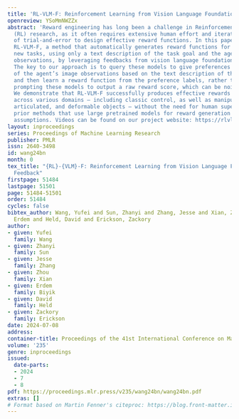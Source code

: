 ```yaml
---
title: 'RL-VLM-F: Reinforcement Learning from Vision Language Foundation Model Feedback'
openreview: YSoMmNWZZx
abstract: 'Reward engineering has long been a challenge in Reinforcement Learning
  (RL) research, as it often requires extensive human effort and iterative processes
  of trial-and-error to design effective reward functions. In this paper, we propose
  RL-VLM-F, a method that automatically generates reward functions for agents to learn
  new tasks, using only a text description of the task goal and the agent’s visual
  observations, by leveraging feedbacks from vision language foundation models (VLMs).
  The key to our approach is to query these models to give preferences over pairs
  of the agent’s image observations based on the text description of the task goal,
  and then learn a reward function from the preference labels, rather than directly
  prompting these models to output a raw reward score, which can be noisy and inconsistent.
  We demonstrate that RL-VLM-F successfully produces effective rewards and policies
  across various domains — including classic control, as well as manipulation of rigid,
  articulated, and deformable objects — without the need for human supervision, outperforming
  prior methods that use large pretrained models for reward generation under the same
  assumptions. Videos can be found on our project website: https://rlvlmf2024.github.io/'
layout: inproceedings
series: Proceedings of Machine Learning Research
publisher: PMLR
issn: 2640-3498
id: wang24bn
month: 0
tex_title: "{RL}-{VLM}-F: Reinforcement Learning from Vision Language Foundation Model
  Feedback"
firstpage: 51484
lastpage: 51501
page: 51484-51501
order: 51484
cycles: false
bibtex_author: Wang, Yufei and Sun, Zhanyi and Zhang, Jesse and Xian, Zhou and Biyik,
  Erdem and Held, David and Erickson, Zackory
author:
- given: Yufei
  family: Wang
- given: Zhanyi
  family: Sun
- given: Jesse
  family: Zhang
- given: Zhou
  family: Xian
- given: Erdem
  family: Biyik
- given: David
  family: Held
- given: Zackory
  family: Erickson
date: 2024-07-08
address:
container-title: Proceedings of the 41st International Conference on Machine Learning
volume: '235'
genre: inproceedings
issued:
  date-parts:
  - 2024
  - 7
  - 8
pdf: https://proceedings.mlr.press/v235/wang24bn/wang24bn.pdf
extras: []
# Format based on Martin Fenner's citeproc: https://blog.front-matter.io/posts/citeproc-yaml-for-bibliographies/
---
```

